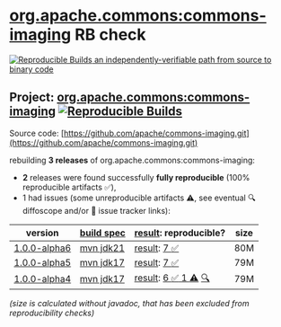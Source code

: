 [org.apache.commons:commons-imaging](https://central.sonatype.com/artifact/org.apache.commons/commons-imaging/versions) RB check
=======

[![Reproducible Builds](https://reproducible-builds.org/images/logos/rb.svg) an independently-verifiable path from source to binary code](https://reproducible-builds.org/)

## Project: [org.apache.commons:commons-imaging](https://central.sonatype.com/artifact/org.apache.commons/commons-imaging/versions) [![Reproducible Builds](https://img.shields.io/endpoint?url=https://raw.githubusercontent.com/jvm-repo-rebuild/reproducible-central/master/content/org/apache/commons/commons-imaging/badge.json)](https://github.com/jvm-repo-rebuild/reproducible-central/blob/master/content/org/apache/commons/commons-imaging/README.md)

Source code: [https://github.com/apache/commons-imaging.git](https://github.com/apache/commons-imaging.git)

rebuilding **3 releases** of org.apache.commons:commons-imaging:
- **2** releases were found successfully **fully reproducible** (100% reproducible artifacts :white_check_mark:),
- 1 had issues (some unreproducible artifacts :warning:, see eventual :mag: diffoscope and/or :memo: issue tracker links):

| version | [build spec](/BUILDSPEC.md) | [result](https://reproducible-builds.org/docs/jvm/): reproducible? | size |
| -- | --------- | ------ | -- |
| [1.0.0-alpha6](https://central.sonatype.com/artifact/org.apache.commons/commons-imaging/1.0.0-alpha6/pom) | [mvn jdk21](commons-imaging-1.0.0-alpha6.buildspec) | [result](commons-imaging-1.0.0-alpha6.buildinfo): [7 :white_check_mark: ](commons-imaging-1.0.0-alpha6.buildcompare) | 80M |
| [1.0.0-alpha5](https://central.sonatype.com/artifact/org.apache.commons/commons-imaging/1.0.0-alpha5/pom) | [mvn jdk17](commons-imaging-1.0.0-alpha5.buildspec) | [result](commons-imaging-1.0.0-alpha5.buildinfo): [7 :white_check_mark: ](commons-imaging-1.0.0-alpha5.buildcompare) | 79M |
| [1.0.0-alpha4](https://central.sonatype.com/artifact/org.apache.commons/commons-imaging/1.0.0-alpha4/pom) | [mvn jdk17](commons-imaging-1.0.0-alpha4.buildspec) | [result](commons-imaging-1.0.0-alpha4.buildinfo): [6 :white_check_mark:  1 :warning:](commons-imaging-1.0.0-alpha4.buildcompare) [:mag:](commons-imaging-1.0.0-alpha4.diffoscope) | 79M |

<i>(size is calculated without javadoc, that has been excluded from reproducibility checks)</i>
